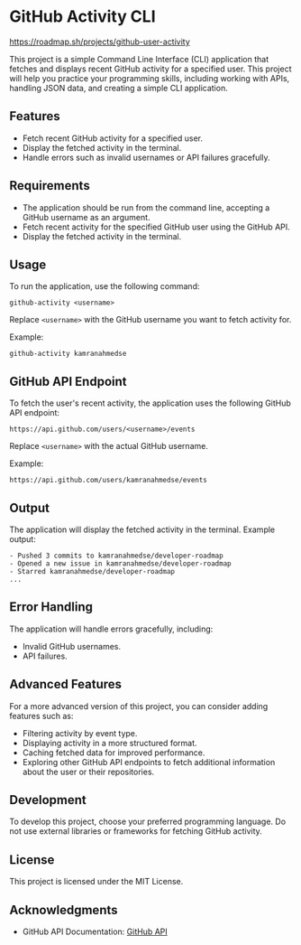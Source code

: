 # GitHub Activity CLI
https://roadmap.sh/projects/github-user-activity

This project is a simple Command Line Interface (CLI) application that fetches and displays recent GitHub activity for a specified user. This project will help you practice your programming skills, including working with APIs, handling JSON data, and creating a simple CLI application.

## Features

- Fetch recent GitHub activity for a specified user.
- Display the fetched activity in the terminal.
- Handle errors such as invalid usernames or API failures gracefully.

## Requirements

- The application should be run from the command line, accepting a GitHub username as an argument.
- Fetch recent activity for the specified GitHub user using the GitHub API.
- Display the fetched activity in the terminal.

## Usage

To run the application, use the following command:

```
github-activity <username>
```

Replace `<username>` with the GitHub username you want to fetch activity for.

Example:

```
github-activity kamranahmedse
```

## GitHub API Endpoint

To fetch the user's recent activity, the application uses the following GitHub API endpoint:

```
https://api.github.com/users/<username>/events
```

Replace `<username>` with the actual GitHub username.

Example:

```
https://api.github.com/users/kamranahmedse/events
```

## Output

The application will display the fetched activity in the terminal. Example output:

```
- Pushed 3 commits to kamranahmedse/developer-roadmap
- Opened a new issue in kamranahmedse/developer-roadmap
- Starred kamranahmedse/developer-roadmap
...
```

## Error Handling

The application will handle errors gracefully, including:

- Invalid GitHub usernames.
- API failures.

## Advanced Features

For a more advanced version of this project, you can consider adding features such as:

- Filtering activity by event type.
- Displaying activity in a more structured format.
- Caching fetched data for improved performance.
- Exploring other GitHub API endpoints to fetch additional information about the user or their repositories.

## Development

To develop this project, choose your preferred programming language. Do not use external libraries or frameworks for fetching GitHub activity.

## License

This project is licensed under the MIT License.

## Acknowledgments

- GitHub API Documentation: [GitHub API](https://docs.github.com/en/rest)